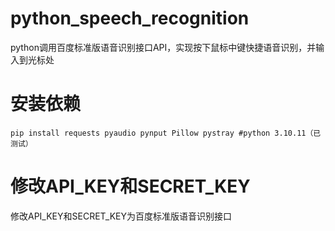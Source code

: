 # python_speech_recognition
python调用百度标准版语音识别接口API，实现按下鼠标中键快捷语音识别，并输入到光标处
# 安装依赖
```shell 
pip install requests pyaudio pynput Pillow pystray #python 3.10.11（已测试）
```
# 修改API_KEY和SECRET_KEY
修改API_KEY和SECRET_KEY为百度标准版语音识别接口
